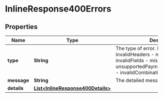 
# InlineResponse400Errors

## Properties
Name | Type | Description | Notes
------------ | ------------- | ------------- | -------------
**type** | **String** | The type of error.  Possible Values:   - invalidHeaders   - missingHeaders   - invalidFields   - missingFields   - unsupportedPaymentMethodModification   - invalidCombination  |  [optional]
**message** | **String** | The detailed message related to the type. |  [optional]
**details** | [**List&lt;InlineResponse400Details&gt;**](InlineResponse400Details.md) |  |  [optional]



